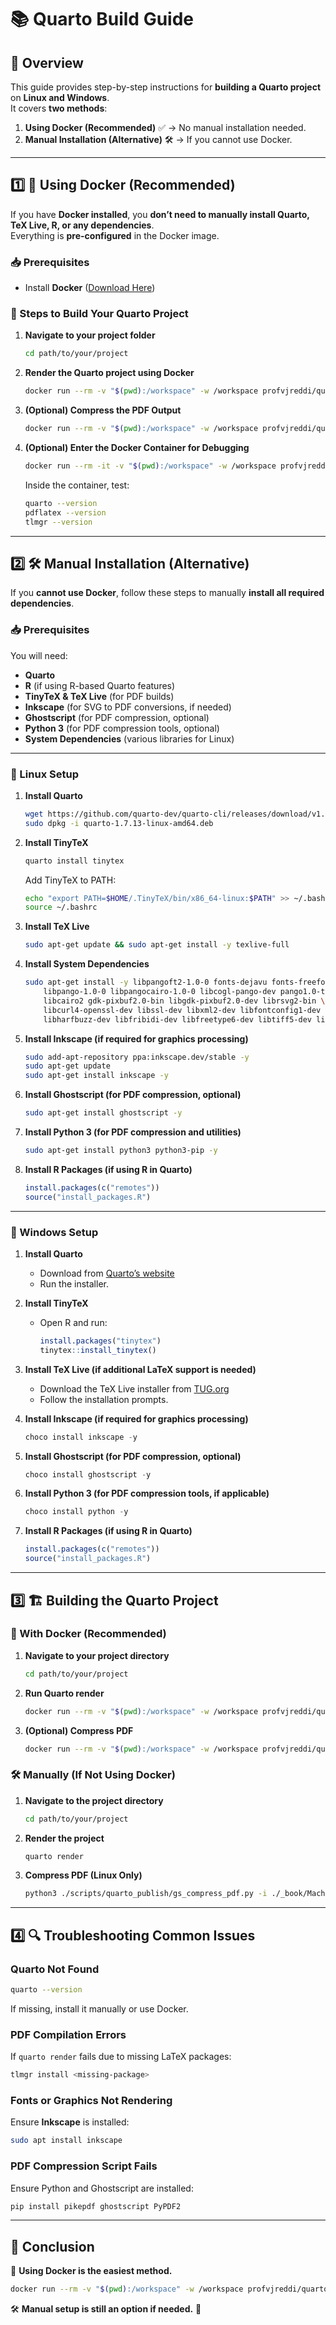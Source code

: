 # **📚 Quarto Build Guide**

## **🔹 Overview**
This guide provides step-by-step instructions for **building a Quarto project** on **Linux and Windows**.  
It covers **two methods**:
1. **Using Docker (Recommended)** ✅ → No manual installation needed.
2. **Manual Installation (Alternative)** 🛠 → If you cannot use Docker.

---

## **1️⃣ 🚀 Using Docker (Recommended)**
If you have **Docker installed**, you **don’t need to manually install Quarto, TeX Live, R, or any dependencies**.  
Everything is **pre-configured** in the Docker image.

### **📥 Prerequisites**
- Install **Docker** ([Download Here](https://docs.docker.com/get-docker/))

### **🔨 Steps to Build Your Quarto Project**
1. **Navigate to your project folder**  
   ```sh
   cd path/to/your/project
   ```

2. **Render the Quarto project using Docker**  
   ```sh
   docker run --rm -v "$(pwd):/workspace" -w /workspace profvjreddi/quarto-build quarto render
   ```

3. **(Optional) Compress the PDF Output**  
   ```sh
   docker run --rm -v "$(pwd):/workspace" -w /workspace profvjreddi/quarto-build python3 ./scripts/quarto_publish/gs_compress_pdf.py -i ./_book/Machine-Learning-Systems.pdf -o ./_book/ebook.pdf -s "/ebook"
   ```

4. **(Optional) Enter the Docker Container for Debugging**  
   ```sh
   docker run --rm -it -v "$(pwd):/workspace" -w /workspace profvjreddi/quarto-build bash
   ```
   Inside the container, test:
   ```sh
   quarto --version
   pdflatex --version
   tlmgr --version
   ```

---

## **2️⃣ 🛠 Manual Installation (Alternative)**
If you **cannot use Docker**, follow these steps to manually **install all required dependencies**.

### **📥 Prerequisites**
You will need:
- **Quarto**
- **R** (if using R-based Quarto features)
- **TinyTeX & TeX Live** (for PDF builds)
- **Inkscape** (for SVG to PDF conversions, if needed)
- **Ghostscript** (for PDF compression, optional)
- **Python 3** (for PDF compression tools, optional)
- **System Dependencies** (various libraries for Linux)

---

### **📌 Linux Setup**
1. **Install Quarto**
   ```sh
   wget https://github.com/quarto-dev/quarto-cli/releases/download/v1.7.13/quarto-1.7.13-linux-amd64.deb
   sudo dpkg -i quarto-1.7.13-linux-amd64.deb
   ```

2. **Install TinyTeX**
   ```sh
   quarto install tinytex
   ```
   Add TinyTeX to PATH:
   ```sh
   echo "export PATH=$HOME/.TinyTeX/bin/x86_64-linux:$PATH" >> ~/.bashrc
   source ~/.bashrc
   ```

3. **Install TeX Live**
   ```sh
   sudo apt-get update && sudo apt-get install -y texlive-full
   ```

4. **Install System Dependencies**
   ```sh
   sudo apt-get install -y libpangoft2-1.0-0 fonts-dejavu fonts-freefont-ttf \
       libpango-1.0-0 libpangocairo-1.0-0 libcogl-pango-dev pango1.0-tools \
       libcairo2 gdk-pixbuf2.0-bin libgdk-pixbuf2.0-dev librsvg2-bin \
       libcurl4-openssl-dev libssl-dev libxml2-dev libfontconfig1-dev \
       libharfbuzz-dev libfribidi-dev libfreetype6-dev libtiff5-dev libjpeg-dev
   ```

5. **Install Inkscape (if required for graphics processing)**
   ```sh
   sudo add-apt-repository ppa:inkscape.dev/stable -y
   sudo apt-get update
   sudo apt-get install inkscape -y
   ```

6. **Install Ghostscript (for PDF compression, optional)**
   ```sh
   sudo apt-get install ghostscript -y
   ```

7. **Install Python 3 (for PDF compression and utilities)**
   ```sh
   sudo apt-get install python3 python3-pip -y
   ```

8. **Install R Packages (if using R in Quarto)**
   ```r
   install.packages(c("remotes"))
   source("install_packages.R")
   ```

---

### **📌 Windows Setup**
1. **Install Quarto**  
   - Download from [Quarto’s website](https://quarto.org/docs/download/)
   - Run the installer.

2. **Install TinyTeX**  
   - Open R and run:
     ```r
     install.packages("tinytex")
     tinytex::install_tinytex()
     ```

3. **Install TeX Live (if additional LaTeX support is needed)**  
   - Download the TeX Live installer from [TUG.org](https://www.tug.org/texlive/)
   - Follow the installation prompts.

4. **Install Inkscape (if required for graphics processing)**  
   ```powershell
   choco install inkscape -y
   ```

5. **Install Ghostscript (for PDF compression, optional)**  
   ```powershell
   choco install ghostscript -y
   ```

6. **Install Python 3 (for PDF compression tools, if applicable)**  
   ```powershell
   choco install python -y
   ```

7. **Install R Packages (if using R in Quarto)**  
   ```r
   install.packages(c("remotes"))
   source("install_packages.R")
   ```

---

## **3️⃣ 🏗 Building the Quarto Project**
### **🚀 With Docker (Recommended)**
1. **Navigate to your project directory**
   ```sh
   cd path/to/your/project
   ```
2. **Run Quarto render**
   ```sh
   docker run --rm -v "$(pwd):/workspace" -w /workspace profvjreddi/quarto-build quarto render
   ```
3. **(Optional) Compress PDF**
   ```sh
   docker run --rm -v "$(pwd):/workspace" -w /workspace profvjreddi/quarto-build python3 ./scripts/quarto_publish/gs_compress_pdf.py -i ./_book/Machine-Learning-Systems.pdf -o ./_book/ebook.pdf -s "/ebook"
   ```

### **🛠 Manually (If Not Using Docker)**
1. **Navigate to the project directory**
   ```sh
   cd path/to/your/project
   ```
2. **Render the project**
   ```sh
   quarto render
   ```
3. **Compress PDF (Linux Only)**
   ```sh
   python3 ./scripts/quarto_publish/gs_compress_pdf.py -i ./_book/Machine-Learning-Systems.pdf -o ./_book/ebook.pdf -s "/ebook"
   ```

---

## **4️⃣ 🔍 Troubleshooting Common Issues**
### **Quarto Not Found**
```sh
quarto --version
```
If missing, install it manually or use Docker.

### **PDF Compilation Errors**
If `quarto render` fails due to missing LaTeX packages:
```sh
tlmgr install <missing-package>
```

### **Fonts or Graphics Not Rendering**
Ensure **Inkscape** is installed:
```sh
sudo apt install inkscape
```

### **PDF Compression Script Fails**
Ensure Python and Ghostscript are installed:
```sh
pip install pikepdf ghostscript PyPDF2
```

---

## **🎯 Conclusion**
🚀 **Using Docker is the easiest method.**  
```sh
docker run --rm -v "$(pwd):/workspace" -w /workspace profvjreddi/quarto-build quarto render
```
🛠 **Manual setup is still an option if needed.** 🤗
